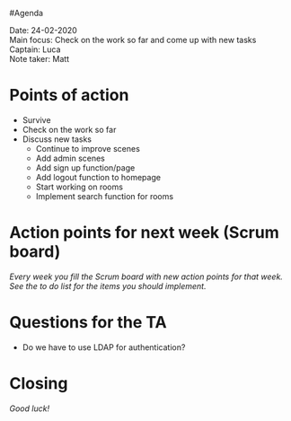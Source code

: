 #Agenda

Date: 24-02-2020\
Main focus: Check on the work so far and come up with new tasks\
Captain: Luca\
Note taker: Matt

# Points of action
 - Survive
 - Check on the work so far
 - Discuss new tasks
    - Continue to improve scenes
    - Add admin scenes
    - Add sign up function/page
    - Add logout function to homepage
    - Start working on rooms
    - Implement search function for rooms
 
# Action points for next week (Scrum board)
*Every week you fill the Scrum board with new action points for that week. See the to do list for the items you should implement.*

# Questions for the TA
 - Do we have to use LDAP for authentication?

# Closing
*Good luck!*
